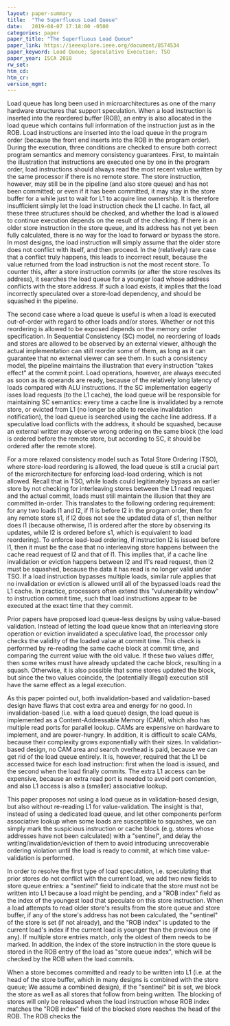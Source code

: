 ```yaml
---
layout: paper-summary
title:  "The Superfluous Load Queue"
date:   2019-08-07 17:18:00 -0500
categories: paper
paper_title: "The Superfluous Load Queue"
paper_link: https://ieeexplore.ieee.org/document/8574534
paper_keyword: Load Queue; Speculative Execution; TSO
paper_year: ISCA 2018
rw_set: 
htm_cd: 
htm_cr: 
version_mgmt: 
---
```


Load queue has long been used in microarchitectures as one of the many hardware structures that support speculation.
When a load instruction is inserted into the reordered buffer (ROB), an entry is also allocated in the load queue
which contains full information of the instruction just as in the ROB. Load instructions are inserted into the load
queue in the program order (because the front end inserts into the ROB in the program order). During the execution, three
conditions are checked to ensure both correct program semantics and memory consistency guarantees. First, to maintain
the illustration that instructions are executed one by one in the program order, load instructions should always 
read the most recent value written by the same processor if there is no remote store. The store instruction, however,
may still be in the pipeline (and also store queue) and has not been committed; or even if it has been committed, it may 
stay in the store buffer for a while just to wait for L1 to acquire line ownership. It is therefore insufficient simply 
let the load instruction check the L1 cache. In fact, all these three structures should be checked, and whether the 
load is allowed to continue execution depends on the result of the checking. If there is an older store instruction in 
the store queue, and its address has not yet been fully calculated, there is no way for the load to forward or bypass 
the store. In most designs, the load instruction will simply assume that the older store does not conflict with itself,
and then proceed. In the (relatively) rare case that a conflict truly happens, this leads to incorrect result, because 
the value returned from the load instruction is not the most recent store. To counter this, after a store instruction commits
(or after the store resolves its address), it searches the load queue for a younger load whose address conflicts with
the store address. If such a load exists, it implies that the load incorrectly speculated over a store-load dependency,
and should be squashed in the pipeline. 

The second case where a load queue is useful is when a load is executed out-of-order with regard to other loads and/or
stores. Whether or not this reordering is allowed to be exposed depends on the memory order specification. In Sequential
Consistency (SC) model, no reordering of loads and stores are allowed to be observed by an external viewer, although
the actual implementation can still reorder some of them, as long as it can guarantee that no external viewer can 
see them. In such a consistency model, the pipeline maintains the illustration that every instruction "takes effect"
at the commit point. Load operations, however, are always executed as soon as its operands are ready, because of the 
relatively long latency of loads compared with ALU instructions. If the SC implementation eagerly isses load requests (to
the L1 cache), the load queue will be responsible for maintaining SC semantics: every time a cache line is invalidated 
by a remote store, or evicted from L1 (no longer be able to receive invalidation notification), the load queue is searched 
using the cache line address. If a speculative load conflicts with the address, it should be squashed, because an external
writter may observe wrong ordering on the same block (the load is ordered before the remote store, but according to SC, 
it should be ordered after the remote store). 

For a more relaxed consistency model such as Total Store Ordering (TSO), where store-load reordering is allowed, the load
queue is still a crucial part of the microrchitecture for enforcing load-load ordering, which is not allowed. Recall that
in TSO, while loads could legitimately bypass an earlier store by not checking for interleaving stores between the L1
read request and the actual commit, loads must still maintain the illusion that they are committed in-order. This 
translates to the following ordering requirement: for any two loads l1 and l2, if l1 is before l2 in the program order,
then for any remote store s1, if l2 does not see the updated data of s1, then neither does l1 (because otherwise, l1 is 
ordered after the store by observing its updates, while l2 is ordered before s1, which is equivalent to load reordering). 
To enforce load-load ordering, if instruction l2 is issued before l1, then it must be the case that no interleaving store
happens between the cache read request of l2 and that of l1. This implies that, if a cache line invalidation or eviction
happens between l2 and l1's read request, then l2 must be squashed, because the data it has read is no longer valid under
TSO. If a load instruction bypasses multiple loads, similar rule applies that no invalidation or eviction is allowed until
all of the bypassed loads read the L1 cache. In practice, processors often extend this "vulunerability window" to instruction 
commit time, such that load instructions appear to be executed at the exact time that they commit.

Prior papers have proposed load queue-less designs by using value-based validation. Instead of letting the load queue know
that an interleaving store operation or eviction invalidated a speculative load, the processor only checks the validity of 
the loaded value at commit time. This check is performed by re-reading the same cache block at commit time, and comparing the 
current value with the old value. If these two values differ, then some writes must have already updated the cache block,
resulting in a squash. Otherwise, it is also possible that some stores updated the block, but since the two values coincide,
the (potentially illegal) execution still have the same effect as a legal execution.

As this paper pointed out, both invalidation-based and validation-based design have flaws that cost extra area and energy 
for no good. In invalidation-based (i.e. with a load queue) design, the load queue is implemented as a Content-Addressable 
Memory (CAM), which also has multiple read ports for parallel lookup. CAMs are expensive on hardware to implement, and are
power-hungry. In addition, it is difficult to scale CAMs, because their complexity grows exponentially with their sizes.
In validation-based design, no CAM area and search overhead is paid, because we can get rid of the load queue entirely.
It is, however, required that the L1 be accessed twice for each load instruction: first when the load is issued,
and the second when the load finally commits. The extra L1 access can be expensive, because an extra read port is needed
to avoid port contention, and also L1 access is also a (smaller) associative lookup.

This paper proposes not using a load queue as in validation-based design, but also without re-reading L1 for value-validation. 
The insight is that, instead of using a dedicated load queue, and let other components perform associative lookup when some 
loads are susceptible to squashes, we can simply mark the suspicious instruction or cache block (e.g. stores whose addresses
have not been calculated) with a "sentinel", and delay the writing/invalidation/eviction of them to avoid introducing 
unrecoverable ordering violation until the load is ready to commit, at which time value-validation is performed.

In order to resolve the first type of load speculation, i.e. speculating that prior stores do not conflict with the current load,
we add two new fields to store queue entries: a "sentinel" field to indicate that the store must not be written into L1
because a load might be pending, and a "ROB index" field as the index of the youngest load that speculate on this store
instruction. When a load attempts to read older store's results from the store queue and store buffer, if any of the store's
address has not been calculated, the "sentinel" of the store is set (if not already), and the "ROB index" is updated to
the current load's index if the current load is younger than the previous one (if any). If multiple store entries match,
only the oldest of them needs to be marked. In addition, the index of the store instruction in the store queue is stored
in the ROB entry of the load as "store queue index", which will be checked by the ROB when the load commits. 

When a store becomes committed and ready to be written into L1 (i.e. at the head of the store buffer, which in many designs 
is combined with the store queue; We assume a combined design), if the "sentinel" bit is set, we block the store as well 
as all stores that follow from being written. The blocking of stores will only be released when the load instruction whose 
ROB index matches the "ROB index" field of the blocked store reaches the head of the ROB. The ROB checks the 